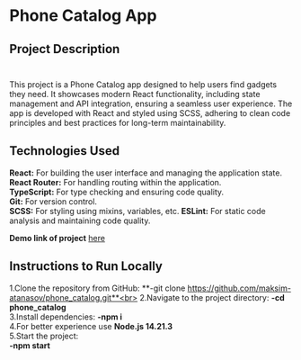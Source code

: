 # Phone Catalog App

## Project Description<br><br>
This project is a Phone Catalog app designed to help users find gadgets they need. It showcases modern React functionality, including state management and API integration, ensuring a seamless user experience. The app is developed with React and styled using SCSS, adhering to clean code principles and best practices for long-term maintainability.

## Technologies Used<br>
**React:** For building the user interface and managing the application state.<br>
**React Router:** For handling routing within the application.<br>
**TypeScript:** For type checking and ensuring code quality.<br>
**Git:** For version control.<br>
**SCSS:** For styling using mixins, variables, etc.
**ESLint:** For static code analysis and maintaining code quality.<br>

**Demo link of project** [here](https://maksim-atanasov.github.io/phone_catalog/)

## Instructions to Run Locally<br>
1.Clone the repository from GitHub: **-git clone https://github.com/maksim-atanasov/phone_catalog.git**<br>
2.Navigate to the project directory: **-cd phone_catalog**<br>
3.Install dependencies: **-npm i**<br>
4.For better experience use **Node.js 14.21.3**<br>
5.Start the project:<br>
**-npm start**
